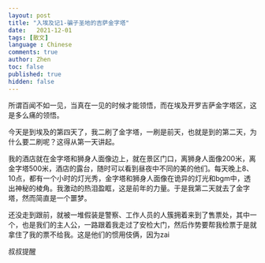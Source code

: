 ```yaml
---
layout: post
title: "入埃及记1-骗子圣地的吉萨金字塔"
date:   2021-12-01
tags: [散文]
language : Chinese
comments: true
author: Zhen
toc: false
published: true
hidden: false
---
```

所谓百闻不如一见，当真在一见的时候才能领悟，而在埃及开罗吉萨金字塔区，这是多么痛的领悟。

今天是到埃及的第四天了，我二刷了金字塔，一刷是前天，也就是到的第二天，为什么要二刷呢？这得从第一天讲起。

我的酒店就在金字塔和狮身人面像边上，就在景区门口，离狮身人面像200米，离金字塔500米，酒店的露台，随时可以看到昼夜中不同的美的他们。每天晚上8、10点，都有一个小时的灯光秀，金字塔和狮身人面像在诡异的灯光和bgm中，透出神秘的棱角。我激动的热泪盈眶，这是前年的力量。于是我第二天就去了金字塔，然而简直是一个噩梦。

还没走到跟前，就被一堆假装是警察、工作人员的人簇拥着来到了售票处，其中一个，也是我们的主人公，一路跟着我走过了安检大门，然后作势要帮我检票于是就拿住了我的票不给我。这是他们的惯用伎俩，因为zai

叔叔提醒
<!--stackedit_data:
eyJoaXN0b3J5IjpbLTE5MTYxNDkxMTUsLTcxNjEwNDY2MV19
-->